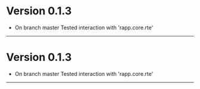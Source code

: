 # Version 0.1.3
 - On branch master Tested interaction with 'rapp.core.rte'

----------

# Version 0.1.3
 - On branch master Tested interaction with 'rapp.core.rte'

----------


